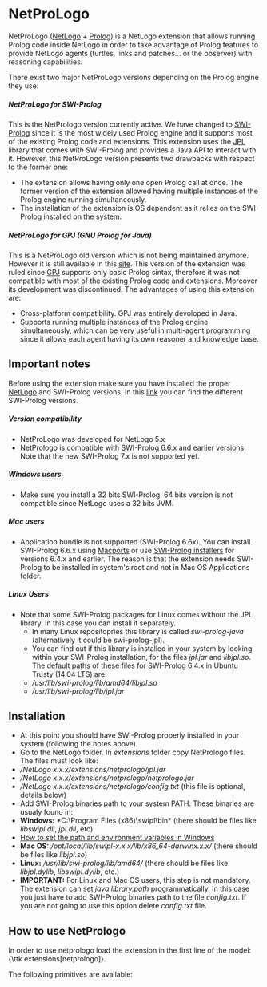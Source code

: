 # NetProLogo

NetProLogo ([NetLogo](http://en.wikipedia.org/wiki/NetLogo) + [Prolog](http://en.wikipedia.org/wiki/Prolog)) is a NetLogo extension that allows running Prolog code inside NetLogo in order to take advantage of Prolog features to provide NetLogo agents (turtles, links and patches... or the observer) with reasoning capabilities.

There exist two major NetProLogo versions depending on the Prolog engine they use:

##### NetProLogo for SWI-Prolog

This is the NetPrologo version currently active. We have changed to [SWI-Prolog](http://www.swi-prolog.org/) since it is the most widely used Prolog engine and it supports most of the existing Prolog code and extensions. This extension uses the [JPL](http://www.swi-prolog.org/packages/jpl/) library that comes with SWI-Prolog and provides a Java API to interact with it. However, this NetProLogo version presents two drawbacks with respect to the former one:

* The extension allows having only one open Prolog call at once. The former version of the extension allowed having multiple instances of the Prolog engine running simultaneously.
* The installation of the extension is OS dependent as it relies on the SWI-Prolog installed on the system.

##### NetProLogo for GPJ (GNU Prolog for Java)

This is a NetProLogo old version which is not being maintained anymore. However it is still available in this [site](http://www.cs.us.es/~fsancho/NetProLogo/). This version of the extension was ruled since [GPJ](http://www.gnu.org/software/gnuprologjava/gnuprologjava.html) supports only basic Prolog sintax, therefore it was not compatible with most of the existing Prolog code and extensions. Moreover its development was discontinued. The advantages of using this extension are:

* Cross-platform compatibility. GPJ was entirely devoloped in Java.
* Supports running multiple instances of the Prolog engine simultaneously, which can be very useful in multi-agent programming since it allows each agent having its own reasoner and knowledge base.

## Important notes

Before using the extension make sure you have installed the proper [NetLogo](http://ccl.northwestern.edu/netlogo/download.shtml) and SWI-Prolog versions. In this [link](http://www.swi-prolog.org/download/stable?show=all) you can find the different SWI-Prolog versions.

##### Version compatibility

* NetProLogo was developed for NetLogo 5.x
* NetPrologo is compatible with SWI-Prolog 6.6.x and earlier versions. Note that the new SWI-Prolog 7.x is not supported yet.

##### Windows users

* Make sure you install a 32 bits SWI-Prolog. 64 bits version is not compatible since NetLogo uses a 32 bits JVM.

##### Mac users

* Application bundle is not supported (SWI-Prolog 6.6x). You can install SWI-Prolog 6.6.x using [Macports](http://www.swi-prolog.org/build/macos.html) or use [SWI-Prolog installers](http://www.swi-prolog.org/download/stable?show=all) for versions 6.4.x and earlier. The reason is that the extension needs SWI-Prolog to be installed in system's root and not in Mac OS Applications folder.

##### Linux Users

* Note that some SWI-Prolog packages for Linux comes without the JPL library. In this case you can install it separately.
  * In many Linux repositopries this library is called *swi-prolog-java* (alternatively it could be swi-prolog-jpl).
  * You can find out if this library is installed in your system by looking, within your SWI-Prolog installation, for the files *jpl.jar* and *libjpl.so*. The default paths of these files for SWI-Prolog 6.4.x in Ubuntu Trusty (14.04 LTS) are:
  * */usr/lib/swi-prolog/lib/amd64/libjpl.so*
  * */usr/lib/swi-prolog/lib/jpl.jar*

## Installation

* At this point you should have SWI-Prolog properly installed in your system (following the notes above).
* Go to the NetLogo folder. In *extensions* folder copy NetPrologo files. The files must look like:
 * */NetLogo x.x.x/extensions/netprologo/jpl.jar*
 * */NetLogo x.x.x/extensions/netprologo/netprologo.jar*
 * */NetLogo x.x.x/extensions/netprologo/config.txt* (this file is optional, details below)
* Add SWI-Prolog binaries path to your system PATH. These binaries are usualy found in:
 * **Windows:** *C:\Program Files (x86)\swipl\bin\* (there should be files like *libswipl.dll*, *jpl.dll*, etc)
  * [How to set the path and environment variables in Windows](http://www.computerhope.com/issues/ch000549.htm)
 * **Mac OS:** */opt/local/lib/swipl-x.x.x/lib/x86_64-darwinx.x.x/* (there should be files like *libjpl.so*)
 * **Linux:** */usr/lib/swi-prolog/lib/amd64/* (there should be files like *libjpl.dylib*, *libswipl.dylib*, etc.)
 * **IMPORTANT:** For Linux and Mac OS users, this step is not mandatory. The extension can set *java.library.path* programmatically. In this case you just have to add SWI-Prolog binaries path to the file *config.txt*. If you are not going to use this option delete *config.txt* file.

## How to use NetPrologo

In order to use netprologo load the extension in the first line of the model: {\ttk extensions[netprologo]}.

The following primitives are available:
